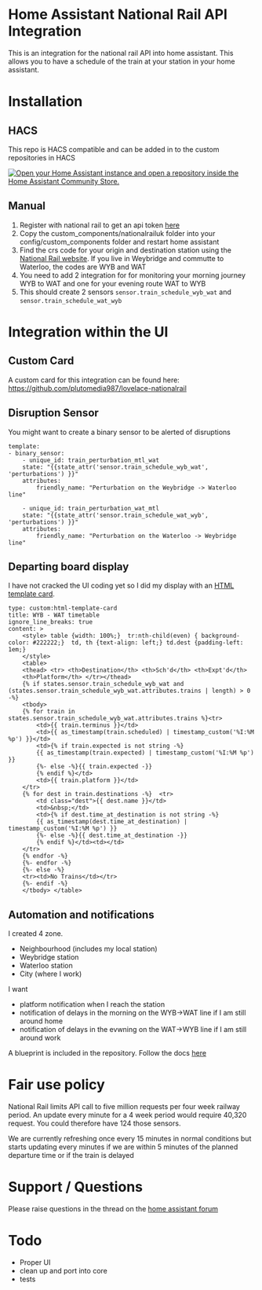 # Home Assistant National Rail API Integration

This is an integration for the national rail API into home assistant.
This allows you to have a schedule of the train at your station in your home assistant.

# Installation
## HACS
This repo is HACS compatible and can be added in to the custom repositories in HACS

[![Open your Home Assistant instance and open a repository inside the Home Assistant Community Store.](https://my.home-assistant.io/badges/hacs_repository.svg)](https://my.home-assistant.io/redirect/hacs_repository/?owner=plutomedia987&repository=homeassistant_nationalrail&category=Integration)

## Manual
1. Register with national rail to get an api token [here](http://realtime.nationalrail.co.uk/OpenLDBWSRegistration/)
2. Copy the custom_components/nationalrailuk folder into your config/custom_components folder and restart home assistant
3. Find the crs code for your origin and destination station using the [National Rail website](https://www.nationalrail.co.uk/). If you live in Weybridge and commutte to Waterloo, the codes are WYB and WAT
4. You need to add 2 integration for for monitoring your morning journey WYB to WAT and one for your evening route WAT to WYB
5. This should create 2 sensors `sensor.train_schedule_wyb_wat` and `sensor.train_schedule_wat_wyb`

# Integration within the UI

## Custom Card
A custom card for this integration can be found here:
https://github.com/plutomedia987/lovelace-nationalrail

## Disruption Sensor

You might want to create a binary sensor to be alerted of disruptions

    template: 
    - binary_sensor:
        - unique_id: train_perturbation_mtl_wat
        state: "{{state_attr('sensor.train_schedule_wyb_wat', 'perturbations') }}"
        attributes:
            friendly_name: "Perturbation on the Weybridge -> Waterloo line"

        - unique_id: train_perturbation_wat_mtl
        state: "{{state_attr('sensor.train_schedule_wat_wyb', 'perturbations') }}"
        attributes:
            friendly_name: "Perturbation on the Waterloo -> Weybridge line"

## Departing board display

I have not cracked the UI coding yet so I did my display with an [HTML template card](https://github.com/PiotrMachowski/Home-Assistant-Lovelace-HTML-Jinja2-Template-card).

    type: custom:html-template-card
    title: WYB - WAT timetable
    ignore_line_breaks: true
    content: >
        <style> table {width: 100%;}  tr:nth-child(even) { background-color: #222222;}  td, th {text-align: left;} td.dest {padding-left: 1em;}
        </style> 
        <table>  
        <thead> <tr> <th>Destination</th> <th>Sch'd</th> <th>Expt'd</th>
        <th>Platform</th> </tr></thead> 
        {% if states.sensor.train_schedule_wyb_wat and (states.sensor.train_schedule_wyb_wat.attributes.trains | length) > 0 -%}
        <tbody>
        {% for train in states.sensor.train_schedule_wyb_wat.attributes.trains %}<tr>
            <td>{{ train.terminus }}</td>
            <td>{{ as_timestamp(train.scheduled) | timestamp_custom('%I:%M %p') }}</td>
            <td>{% if train.expected is not string -%}
            {{ as_timestamp(train.expected) | timestamp_custom('%I:%M %p') }}
            {%- else -%}{{ train.expected -}}
            {% endif %}</td>
            <td>{{ train.platform }}</td>
        </tr>
        {% for dest in train.destinations -%}  <tr>
            <td class="dest">{{ dest.name }}</td>
            <td>&nbsp;</td>    
            <td>{% if dest.time_at_destination is not string -%}
            {{ as_timestamp(dest.time_at_destination) | timestamp_custom('%I:%M %p') }} 
            {%- else -%}{{ dest.time_at_destination -}}
            {% endif %}</td><td></td>
        </tr> 
        {% endfor -%}
        {%- endfor -%}   
        {%- else -%}
        <tr><td>No Trains</td></tr>
        {%- endif -%}
        </tbody> </table> 


## Automation and notifications

I created 4 zone. 
* Neighbourhood (includes my local station)
* Weybridge station
* Waterloo station
* City (where I work)

I want
* platform notification when I reach the station
* notification of delays in the morning on the WYB->WAT line if I am still around home 
* notification of delays in the evwning on the WAT->WYB line if I am still around work 

A blueprint is included in the repository. Follow the docs 
[here](https://www.home-assistant.io/docs/automation/using_blueprints/)


# Fair use policy

National Rail limits API call to five million requests per four week railway period.
An update every minute for a 4 week period would require 40,320 request. You could therefore have 124 those sensors.

We are currently refreshing once every 15 minutes in normal conditions but starts updating every minutes if we are within 5 minutes of the planned departure time or if the train is delayed

# Support / Questions

Please raise questions in the thread on the 
[home assistant forum](https://community.home-assistant.io/t/national-rail-integration/529940/18)

# Todo

* Proper UI
* clean up and port into core
* tests
